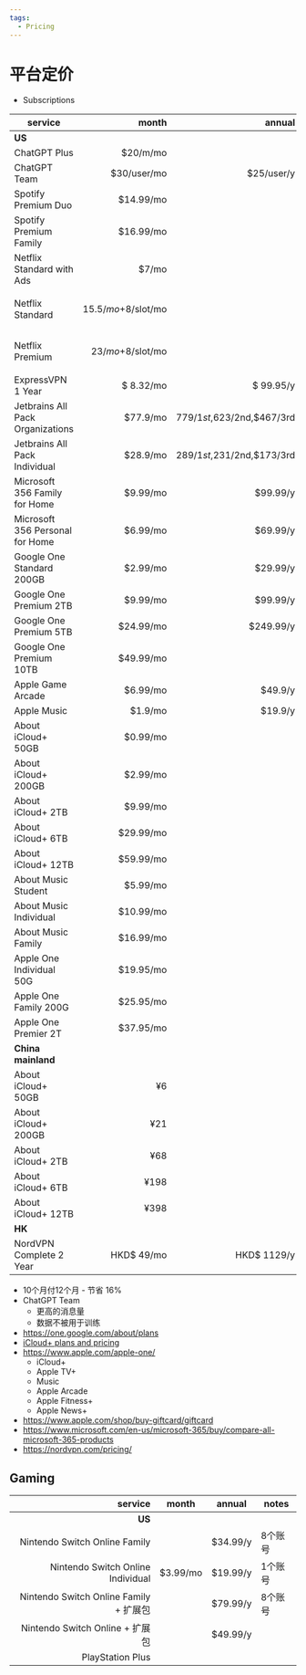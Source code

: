 ```yaml
---
tags:
  - Pricing
---
```


# 平台定价

- Subscriptions

| service                          |               month |                     annual | notes                     |
| -------------------------------- | ------------------: | -------------------------: | ------------------------- |
| **US**                           |
| ChatGPT Plus                     |            $20/m/mo |
| ChatGPT Team                     |         $30/user/mo |                 $25/user/y |
| Spotify Premium Duo              |           $14.99/mo |
| Spotify Premium Family           |           $16.99/mo |
| Netflix Standard with Ads        |               $7/mo |                            | FullHD, 2设备             |
| Netflix Standard                 | $15.5/mo+$8/slot/mo |                            | FullHD, 2设备, 1额外成员  |
| Netflix Premium                  |   $23/mo+$8/slot/mo |                            | UltraHD, 4设备, 2额外成员 |
| ExpressVPN 1 Year                |           $ 8.32/mo |                  $ 99.95/y |
| Jetbrains All Pack Organizations |            $77.9/mo | $779/1st,$623/2nd,$467/3rd |
| Jetbrains All Pack Individual    |            $28.9/mo | $289/1st,$231/2nd,$173/3rd |
| Microsoft 356 Family for Home    |            $9.99/mo |                   $99.99/y |
| Microsoft 356 Personal for Home  |            $6.99/mo |                   $69.99/y |
| Google One Standard 200GB        |            $2.99/mo |                   $29.99/y |
| Google One Premium 2TB           |            $9.99/mo |                   $99.99/y |
| Google One Premium 5TB           |           $24.99/mo |                  $249.99/y |
| Google One Premium 10TB          |           $49.99/mo |                            |
| Apple Game Arcade                |            $6.99/mo |                    $49.9/y |
| Apple Music                      |             $1.9/mo |                    $19.9/y |
| About iCloud+ 50GB               |            $0.99/mo |
| About iCloud+ 200GB              |            $2.99/mo |
| About iCloud+ 2TB                |            $9.99/mo |
| About iCloud+ 6TB                |           $29.99/mo |
| About iCloud+ 12TB               |           $59.99/mo |
| About Music Student              |            $5.99/mo |
| About Music Individual           |           $10.99/mo |
| About Music Family               |           $16.99/mo |
| Apple One Individual 50G         |           $19.95/mo |
| Apple One Family 200G            |           $25.95/mo |
| Apple One Premier 2T             |           $37.95/mo |
| **China mainland**               |                     |
| About iCloud+ 50GB               |                  ¥6 |
| About iCloud+ 200GB              |                 ¥21 |
| About iCloud+ 2TB                |                 ¥68 |
| About iCloud+ 6TB                |                ¥198 |
| About iCloud+ 12TB               |                ¥398 |
| **HK**                           |
| NordVPN Complete 2 Year          |          HKD$ 49/mo |                HKD$ 1129/y |

- 10个月付12个月 - 节省 16%
- ChatGPT Team
  - 更高的消息量
  - 数据不被用于训练
- https://one.google.com/about/plans
- [iCloud+ plans and pricing](https://support.apple.com/en-hk/HT201238)
- https://www.apple.com/apple-one/
  - iCloud+
  - Apple TV+
  - Music
  - Apple Arcade
  - Apple Fitness+
  - Apple News+
- https://www.apple.com/shop/buy-giftcard/giftcard
- https://www.microsoft.com/en-us/microsoft-365/buy/compare-all-microsoft-365-products
- https://nordvpn.com/pricing/

## Gaming

|                                service | month    | annual   | notes   |
| -------------------------------------: | -------- | -------- | ------- |
|                                 **US** |
|          Nintendo Switch Online Family |          | $34.99/y | 8个账号 |
|      Nintendo Switch Online Individual | $3.99/mo | $19.99/y | 1个账号 |
| Nintendo Switch Online Family + 扩展包 |          | $79.99/y | 8个账号 |
|        Nintendo Switch Online + 扩展包 |          | $49.99/y |         |
|                       PlayStation Plus |          |
